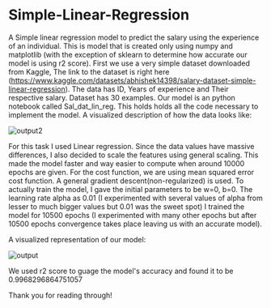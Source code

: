 # Simple-Linear-Regression
A Simple linear regression model to predict the salary using the experience of an individual.
This is model that is created only using numpy and matplotlib (with the exception of sklearn to determine how accurate our model is using r2 score). First we use a very simple dataset downloaded from Kaggle, The link to the dataset is right here (https://www.kaggle.com/datasets/abhishek14398/salary-dataset-simple-linear-regression). The data has ID, Years of experience and Their respective salary. Dataset has 30 examples. Our model is an python notebook called Sal_dat_lin_reg. This holds holds all the code necessary to implement the model.
A visualized description of how the data looks like:

![output2](https://github.com/user-attachments/assets/3f268688-0c61-425c-ad7e-15f8dc368368)

For this task I used Linear regression. Since the data values have massive differences, I also decided to scale the features using general scaling. This made the model faster and way easier to compute when around 10000 epochs are given.
For the cost function, we are using mean squared error cost function.
A general gradient descent(non-regularized) is used. 
To actually train the model, I gave the initial parameters to be w=0, b=0. The learning rate alpha as 0.01 (I experimented with several values of alpha from lesser to much bigger values but 0.01 was the sweet spot)
I trained the model for 10500 epochs (I experimented with many other epochs but after 10500 epochs convergence takes place leaving us with an accurate model).

A visualized representation of our model:

![output](https://github.com/user-attachments/assets/ccab434d-27cf-4d10-bb33-485629d50a59)

We used r2 score to guage the model's accuracy and found it to be 0.9968296864751057

Thank you for reading through!
